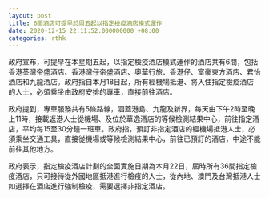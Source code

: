 ```yaml
---
layout: post
title: 6間酒店可提早於周五起以指定檢疫酒店模式運作
date: 2020-12-15 22:11:52.000000000 +08:00
categories: rthk
---
```


政府宣布，可提早在本星期五起，以指定檢疫酒店模式運作的酒店共有6間，包括香港荃灣帝盛酒店、香港灣仔帝盛酒店、奧華行旅．香港仔、富豪東方酒店、君怡酒店和九龍酒店。政府指自本月18日起，所有經機場抵港、將入住指定檢疫酒店的人士，必須乘坐由政府安排的專車，直接前往酒店。

政府提到，專車服務共有5條路線，涵蓋港島、九龍及新界，每天由下午2時至晚上11時，接載返港人士從機場、及位於華逸酒店的等候檢測結果中心，前往指定酒店，平均每15至30分鐘一班車。政府指，預訂非指定酒店的經機場抵港人士，必須乘坐交通工具，直接從機場或等候檢測結果中心，前往已預訂的酒店，中途不能前往其他地方。

政府表示，指定檢疫酒店計劃的全面實施日期為本月22日，屆時所有36間指定檢疫酒店，只可接待從外國地區抵港進行檢疫的人士，從內地、澳門及台灣抵港人士如選擇在酒店進行強制檢疫，需要選擇非指定酒店。
　　

